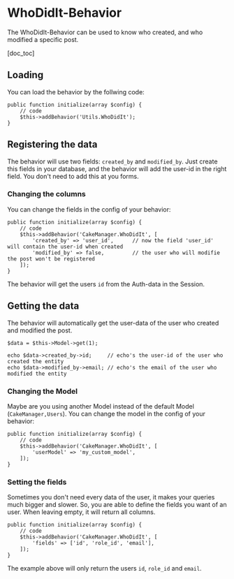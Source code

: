 WhoDidIt-Behavior
==================

The WhoDidIt-Behavior can be used to know who created, and who modified a specific post. 

[doc_toc]

Loading
-------

You can load the behavior by the follwing code:

    public function initialize(array $config) {
        // code
        $this->addBehavior('Utils.WhoDidIt');
    }

Registering the data
--------------------

The behavior will use two fields: `created_by` and `modified_by`. Just create this fields in your database, and the behavior will add the user-id in the right field. You don't need to add this at you forms.

### Changing the columns
You can change the fields in the config of your behavior:

    public function initialize(array $config) {
        // code
        $this->addBehavior('CakeManager.WhoDidIt', [
            'created_by' => 'user_id',      // now the field 'user_id' will contain the user-id when created
            'modified_by' => false,         // the user who will modifie the post won't be registered
        ]);
    }

The behavior will get the users `id` from the Auth-data in the Session.

Getting the data
----------------    

The behavior will automatically get the user-data of the user who created and modified the post.

    $data = $this->Model->get(1);
        
    echo $data->created_by->id;     // echo's the user-id of the user who created the entity
    echo $data->modified_by->email; // echo's the email of the user who modified the entity

### Changing the Model
Maybe are you using another Model instead of the default Model (`CakeManager,Users`).
You can change the model in the config of your behavior:

    public function initialize(array $config) {
        // code
        $this->addBehavior('CakeManager.WhoDidIt', [
            'userModel' => 'my_custom_model',
        ]);
    }

### Setting the fields

Sometimes you don't need every data of the user, it makes your queries much bigger and slower. So, you are able to define the fields you want of an user. When leaving empty, it will return all columns.

    public function initialize(array $config) {
        // code
        $this->addBehavior('CakeManager.WhoDidIt', [
            'fields' => ['id', 'role_id', 'email'],
        ]);
    }
    
The example above will only return the users `id`, `role_id` and `email`.
